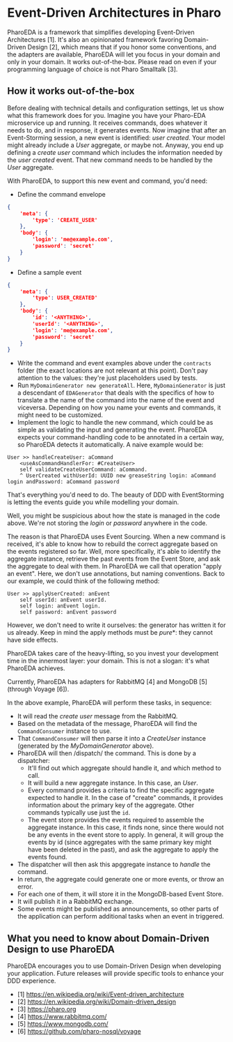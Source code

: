 # Event-Driven Architectures in Pharo

PharoEDA is a framework that simplifies developing Event-Driven Architectures [1].
It's also an opinionated framework favoring Domain-Driven Design [2], which means that if you honor some conventions, and the adapters are available, PharoEDA will let you focus in your domain and only in your domain. It works out-of-the-box. Please read on even if your programming language of choice is not Pharo Smalltalk [3].

## How it works out-of-the-box

Before dealing with technical details and configuration settings, let us show what this framework does for you.
Imagine you have your Pharo-EDA microservice up and running. It receives commands, does whatever it needs to do, and
in response, it generates events.
Now imagine that after an Event-Storming session, a new event is identified: *user created*. Your model might already include a *User* aggregate, or maybe not. Anyway, you end up defining a *create user* command which includes the information needed by the *user created* event. That new command needs to be handled by the *User* aggregate.

With PharoEDA, to support this new event and command, you'd need:
- Define the command envelope
```json
{
    'meta': {
        'type': 'CREATE_USER'
    },
    'body': {
        'login': 'me@example.com',
        'password': 'secret'
    }
}
```
- Define a sample event
```json
{
    'meta': {
        'type': USER_CREATED'
    },
    'body': {
        'id': '<ANYTHING>',
        'userId': '<ANYTHING>',
        'login': 'me@example.com',
        'password': 'secret'
    }
}
```
- Write the command and event examples above under the `contracts` folder (the exact locations are not relevant at this point). Don't pay attention to the *<ANYTHING>* values: they're just placeholders used by tests.
- Run `MyDomainGenerator new generateAll`. Here, `MyDomainGenerator` is just a descendant of `EDAGenerator` that deals with the specifics of how to translate a the name of the command into the name of the event and viceversa. Depending on how you name your events and commands, it might need to be customized.
- Implement the logic to handle the new command, which could be as simple as validating the input and generating the event. PharoEDA expects your command-handling code to be annotated in a certain way, so PharoEDA detects it automatically. A naive example would be:
```smalltalk
User >> handleCreateUser: aCommand
    <useAsCommandHandlerFor: #CreateUser>
    self validateCreateUserCommand: aCommand.
    ^ UserCreated withUserId: UUID new greaseString login: aCommand login andPassword: aCommand password
```

That's everything you'd need to do. The beauty of DDD with EventStorming is letting the events guide you while modelling your domain.

Well, you might be suspicious about how the state is managed in the code above. We're not storing the *login* or *password* anywhere in the code.

The reason is that PharoEDA uses Event Sourcing. When a new command is received, it's able to know how to rebuild the correct aggregate based on the events registered so far. Well, more specifically, it's able to identify the aggregate instance, retrieve the past events from the Event Store, and ask the aggregate to deal with them.
In PharoEDA we call that operation "apply an event". Here, we don't use annotations, but naming conventions.
Back to our example, we could think of the following method:
```smalltalk
User >> applyUserCreated: anEvent
    self userId: anEvent userId.
    self login: anEvent login.
    self password: anEvent password
```

However, we don't need to write it ourselves: the generator has written it for us already. Keep in mind the apply methods must be *pure**: they cannot have side effects.

PharoEDA takes care of the heavy-lifting, so you invest your development time in the innermost layer: your domain. This is not a slogan: it's what PharoEDA achieves.

Currently, PharoEDA has adapters for RabbitMQ [4] and MongoDB [5] (through Voyage [6]).

In the above example, PharoEDA will perform these tasks, in sequence:
- It will read the *create user* message from the RabbitMQ.
- Based on the metadata of the message, PharoEDA will find the `CommandConsumer` instance to use.
- That `CommandConsumer` will then parse it into a *CreateUser* instance (generated by the *MyDomainGenerator* above).
- PharoEDA will then /dispatch/ the command. This is done by a dispatcher:
  - It'll find out which aggregate should handle it, and which method to call.
  - It will build a new aggregate instance. In this case, an *User*.
  - Every command provides a criteria to find the specific aggregate expected to handle it. In the case of "create" commands, it provides information about the primary key of the aggregate. Other commands typically use just the `id`.
  - The event store provides the events required to assemble the aggregate instance. In this case, it finds none, since there would not be any events in the event store to apply. In general, it will group the events by id (since aggregates with the same primary key might have been deleted in the past), and ask the aggregate to apply the events found.
- The dispatcher will then ask this apggregate instance to *handle* the command.
- In return, the aggregate could generate one or more events, or throw an error.
- For each one of them, it will store it in the MongoDB-based Event Store.
- It will publish it in a RabbitMQ exchange.
- Some events might be published as announcements, so other parts of the application can perform additional tasks when an event in triggered.

## What you need to know about Domain-Driven Design to use PharoEDA

PharoEDA encourages you to use Domain-Driven Design when developing your application.
Future releases will provide specific tools to enhance your DDD experience.

- [1] <https://en.wikipedia.org/wiki/Event-driven_architecture>
- [2] <https://en.wikipedia.org/wiki/Domain-driven_design>
- [3] <https://pharo.org>
- [4] <https://www.rabbitmq.com/>
- [5] <https://www.mongodb.com/>
- [6] <https://github.com/pharo-nosql/voyage>

